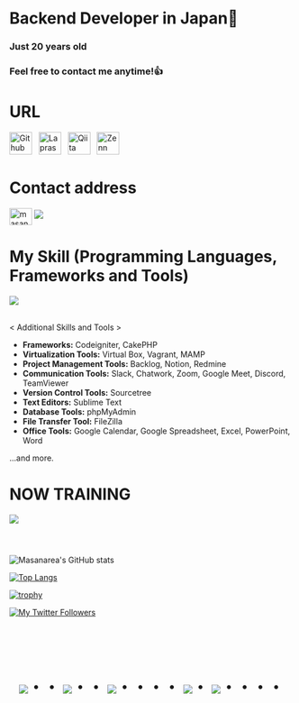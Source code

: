 <head>
  <link rel="stylesheet" href="https://cdnjs.cloudflare.com/ajax/libs/font-awesome/5.15.3/css/all.min.css" />
</head>

# Backend Developer in Japan👋
### Just 20 years old 
### Feel free to contact me anytime!👍
#

# URL

<p align="left">
    <a href="https://github.com/Masanarea"><img src="https://github.githubassets.com/images/modules/logos_page/GitHub-Mark.png" alt="Github" width="40" height="40"/></a> &nbsp; 
    <a href="https://lapras.com/public/ZBNQKPT"><img src="https://github.com/Masanarea/Masanarea/assets/93495976/e8bd8893-4252-4401-b69d-397cc721d7ca" alt="Lapras" width="40" height="40"/></a> &nbsp; 
    <a href="https://qiita.com/Masanarea_qiita/items/2e1616e4e18f6c8ee26d"><img src="https://cdn.qiita.com/assets/public/push_notification/image-qiitan-572179a3bbde375850422ea48b2b6272.png" alt="Qiita" width="40" height="40"/></a> &nbsp; 
    <a href="https://zenn.dev/masanarea777"><img src="https://pbs.twimg.com/profile_images/1192775453498494977/pb8Shc8G_400x400.jpg" alt="Zenn" width="40" height="40"/></a> 
</p>


# Contact address




<a href="https://twitter.com/Masa36940064" target="blank"><img align="center" src="https://raw.githubusercontent.com/rahuldkjain/github-profile-readme-generator/master/src/images/icons/Social/twitter.svg" alt="masanarea" height="30" width="40" /></a>
<a href="mailto:masa.php.engineer@gmail.com"><img src="https://img.shields.io/badge/Gmail-d14836?style=flat-square&logo=Gmail&logoColor=white&link=masa.php.engineer@gmail.com"/></a>
</p>

<!-- 横長の棒線 -->
# 
### 


# My Skill (Programming Languages, Frameworks and Tools)
<p align="left">
<img src="https://skillicons.dev/icons?i=html,css,js,php,laravel,vue,jquery,sass,figma,mysql,git,github,docker,vscode,discord" /> <br /><br />

< Additional Skills and Tools >

- **Frameworks:** Codeigniter, CakePHP
- **Virtualization Tools:** Virtual Box, Vagrant, MAMP
- **Project Management Tools:** Backlog, Notion, Redmine
- **Communication Tools:** Slack, Chatwork, Zoom, Google Meet, Discord, TeamViewer
- **Version Control Tools:** Sourcetree
- **Text Editors:** Sublime Text
- **Database Tools:** phpMyAdmin
- **File Transfer Tool:** FileZilla
- **Office Tools:** Google Calendar, Google Spreadsheet, Excel, PowerPoint, Word

...and more.
</p>

<!-- 横長の棒線 -->
# 
### 

# NOW TRAINING

<img src="https://skillicons.dev/icons?i=typescript,react,next,laravel,mysql,docker,github,vscode" /> <br /><br />

# 
### 

![Masanarea's GitHub stats](https://github-readme-stats.vercel.app/api?username=Masanarea&show_icons=true&theme=vue-dark)

[![Top Langs](https://github-readme-stats.vercel.app/api/top-langs/?username=Masanarea&layout=compact&theme=vue-dark)](https://github.com/anuraghazra/github-readme-stats)

[![trophy](https://github-profile-trophy.vercel.app/?username=Masanarea&theme=discord)](https://github.com/ryo-ma/github-profile-trophy)

[![My Twitter Followers](https://badgen.net/twitter/follow/Masa36940064)](https://twitter.com/Masa36940064)


<!-- --------------------------------- :) ---------------------------------- -->

<br><br><br>

<div align="center">
    <h1>
        <img src="https://user-images.githubusercontent.com/44926913/175852850-3fb6c715-1856-41ff-8c1f-94ce3b03b458.gif">・・
        <img src="https://user-images.githubusercontent.com/44926913/175853109-f8850656-6704-4a8a-bee6-9aca154d929b.gif">・・
        <img src="https://user-images.githubusercontent.com/44926913/175853154-5449d974-975e-44a6-ab84-a86031265e40.gif">・・・・
        <img src="https://user-images.githubusercontent.com/44926913/175853109-f8850656-6704-4a8a-bee6-9aca154d929b.gif">・
        <img src="https://user-images.githubusercontent.com/44926913/175853154-5449d974-975e-44a6-ab84-a86031265e40.gif">・・・・
    </h1>
  </div>
<br><br><br>
